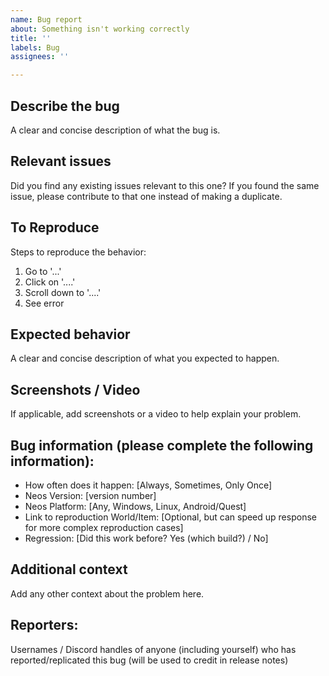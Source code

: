 ```yaml
---
name: Bug report
about: Something isn't working correctly
title: ''
labels: Bug
assignees: ''

---
```


## Describe the bug
A clear and concise description of what the bug is.

## Relevant issues
Did you find any existing issues relevant to this one? If you found the same issue, please contribute to that one instead of making a duplicate.

## To Reproduce
Steps to reproduce the behavior:
1. Go to '...'
2. Click on '....'
3. Scroll down to '....'
4. See error

## Expected behavior
A clear and concise description of what you expected to happen.

## Screenshots / Video
If applicable, add screenshots or a video to help explain your problem.

## Bug information (please complete the following information):
 - How often does it happen: [Always, Sometimes, Only Once]
 - Neos Version: [version number]
 - Neos Platform: [Any, Windows, Linux, Android/Quest]
 - Link to reproduction World/Item: [Optional, but can speed up response for more complex reproduction cases]
 - Regression: [Did this work before? Yes (which build?) / No]

## Additional context
Add any other context about the problem here.

## Reporters:
Usernames / Discord handles of anyone (including yourself) who has reported/replicated this bug (will be used to credit in release notes)

